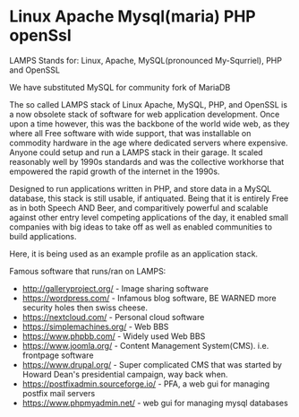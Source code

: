 Linux Apache Mysql(maria) PHP openSsl
=====================================
LAMPS Stands for:
Linux, Apache, MySQL(pronounced My-Squrriel), PHP and OpenSSL

We have substituted MySQL for community fork of MariaDB

The so called LAMPS stack of Linux Apache, MySQL, PHP, and OpenSSL is a now
obsolete stack of software for web application development. Once upon a time
however, this was the backbone of the world wide web, as they where all Free
software with wide support, that was installable on commodity hardware in the
age where dedicated servers where expensive. Anyone could setup and run a LAMPS
stack in their garage. It scaled reasonably well by 1990s standards and was the
collective workhorse that empowered the rapid growth of the internet in the
1990s.

Designed to run applications written in PHP, and store data in a MySQL database,
this stack is still usable, if antiquated. Being that it is entirely Free as in
both Speech AND Beer, and comparitively powerful and scalable against other
entry level competing applications of the day, it enabled small companies with
big ideas to take off as well as enabled communities to build applications.

Here, it is being used as an example profile as an application stack.

Famous software that runs/ran on LAMPS:
- http://galleryproject.org/ - Image sharing software
- https://wordpress.com/ - Infamous blog software, BE WARNED
more security holes then swiss cheese.
- https://nextcloud.com/ - Personal cloud software
- https://simplemachines.org/ - Web BBS
- https://www.phpbb.com/ - Widely used Web BBS
- https://www.joomla.org/ - Content Management System(CMS). i.e. frontpage software
- https://www.drupal.org/ - Super complicated CMS that was started by Howard Dean's presidential campaign, way back when.
- https://postfixadmin.sourceforge.io/ - PFA, a web gui for managing postfix mail servers
- https://www.phpmyadmin.net/ - web gui for managing mysql databases

